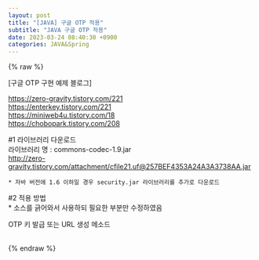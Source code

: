 ```yaml
---  
layout: post  
title: "[JAVA] 구글 OTP 적용"  
subtitle: "JAVA 구글 OTP 적용"  
date: 2023-03-24 08:40:30 +0900  
categories: JAVA&Spring  
---  
```

{% raw %}  
  
[구글 OTP 구현 예제 블로그]  
  
https://zero-gravity.tistory.com/221  
https://enterkey.tistory.com/221  
https://miniweb4u.tistory.com/18  
https://chobopark.tistory.com/208  
  
#1 라이브러리 다운로드  
	라이브러리 명 : commons-codec-1.9.jar  
	http://zero-gravity.tistory.com/attachment/cfile21.uf@257BEF4353A24A3A3738AA.jar  
  
	* 자바 버전에 1.6 이하일 경우 security.jar 라이브러리를 추가로 다운로드  
  
#2 적용 방법  
	* 소스를 긁어와서 사용하되 필요한 부분만 수정하였음  
  
OTP 키 발급 또는 URL 생성 메소드  
  
                                                                                                                                                                                                                                                                                                                                                                                  
{% endraw %}